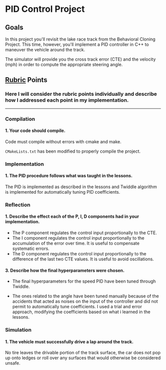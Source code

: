# **PID Control Project**

## Goals

In this project you'll revisit the lake race track from the Behavioral Cloning Project. This time, however, you'll implement
a PID controller in C++ to maneuver the vehicle around the track.

The simulator will provide you the cross track error (CTE) and the velocity (mph) in order to compute the appropriate steering
angle.

## [Rubric](https://review.udacity.com/#!/rubrics/1971/view) Points

### Here I will consider the rubric points individually and describe how I addressed each point in my implementation.  

---

### Compilation

#### 1. Your code should compile.  

Code must compile without errors with cmake and make.

`CMakeLists.txt` has been modified to properly compile the project.

### Implementation

#### 1. The PID procedure follows what was taught in the lessons.

The PID is implemented as described in the lessons and Twiddle algorithm is implemented for automatically tuning PID coefficients.

### Reflection

#### 1. Describe the effect each of the P, I, D components had in your implementation.

* The P component regulates the control input proportionally to the CTE.
* The I component regulates the control input proportionally to the accumulation of the error over time. It is useful to 
  compensate systematic errors.
* The D component regulates the control input proportionally to the difference of the last two CTE values. It is useful to
  avoid oscillations.

#### 3. Describe how the final hyperparameters were chosen.

* The final hyperparameters for the speed PID have been tuned through Twiddle.

* The ones related to the angle have been tuned manually because of the accidents that acted as noises on the input of the 
controller and did not permit to automatically tune coefficients. I used a trial and error approach, modifying the coefficients
based on what i learned in the lessons.

### Simulation

#### 1. The vehicle must successfully drive a lap around the track.
No tire leaves the drivable portion of the track surface, the car does not pop up onto ledges or roll over any surfaces that would otherwise be considered unsafe.
